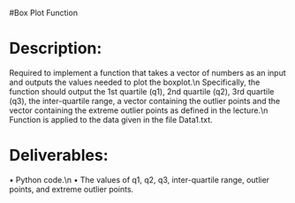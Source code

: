#Box Plot Function

Description:
=============
Required to implement a function that takes a vector of numbers as an input and outputs the values needed to plot the boxplot.\n
Specifically, the function should output the 1st quartile (q1), 2nd quartile (q2), 3rd quartile (q3), the inter-quartile range, a vector containing the outlier points and the vector containing the extreme outlier points as defined in the lecture.\n
Function is applied to the data given in the file Data1.txt.


Deliverables:
==============
• Python code.\n
• The values of q1, q2, q3, inter-quartile range, outlier points, and extreme outlier points.
